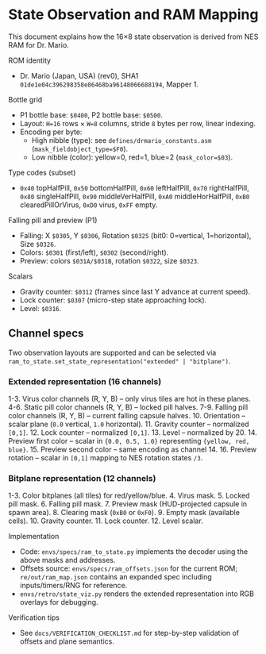 # State Observation and RAM Mapping

This document explains how the 16×8 state observation is derived from NES RAM for Dr. Mario.

ROM identity
- Dr. Mario (Japan, USA) (rev0), SHA1 `01de1e04c396298358e86468ba96148066688194`, Mapper 1.

Bottle grid
- P1 bottle base: `$0400`, P2 bottle base: `$0500`.
- Layout: `H=16` rows × `W=8` columns, stride `8` bytes per row, linear indexing.
- Encoding per byte:
  - High nibble (type): see `defines/drmario_constants.asm` (`mask_fieldobject_type=$F0`).
  - Low nibble (color): yellow=0, red=1, blue=2 (`mask_color=$03`).

Type codes (subset)
- `0x40` topHalfPill, `0x50` bottomHalfPill, `0x60` leftHalfPill, `0x70` rightHalfPill,
  `0x80` singleHalfPill, `0x90` middleVerHalfPill, `0xA0` middleHorHalfPill,
  `0xB0` clearedPillOrVirus, `0xD0` virus, `0xFF` empty.

Falling pill and preview (P1)
- Falling: X `$0305`, Y `$0306`, Rotation `$0325` (bit0: 0=vertical, 1=horizontal), Size `$0326`.
- Colors: `$0301` (first/left), `$0302` (second/right).
- Preview: colors `$031A/$031B`, rotation `$0322`, size `$0323`.

Scalars
- Gravity counter: `$0312` (frames since last Y advance at current speed).
- Lock counter: `$0307` (micro-step state approaching lock).
- Level: `$0316`.

## Channel specs

Two observation layouts are supported and can be selected via `ram_to_state.set_state_representation("extended" | "bitplane")`.

### Extended representation (16 channels)
1-3. Virus color channels (R, Y, B) – only virus tiles are hot in these planes.
4-6. Static pill color channels (R, Y, B) – locked pill halves.
7-9. Falling pill color channels (R, Y, B) – current falling capsule halves.
10. Orientation – scalar plane (`0.0` vertical, `1.0` horizontal).
11. Gravity counter – normalized `[0,1]`.
12. Lock counter – normalized `[0,1]`.
13. Level – normalized by 20.
14. Preview first color – scalar in `{0.0, 0.5, 1.0}` representing `{yellow, red, blue}`.
15. Preview second color – same encoding as channel 14.
16. Preview rotation – scalar in `[0,1]` mapping to NES rotation states `/3`.

### Bitplane representation (12 channels)
1-3. Color bitplanes (all tiles) for red/yellow/blue.
4. Virus mask.
5. Locked pill mask.
6. Falling pill mask.
7. Preview mask (HUD-projected capsule in spawn area).
8. Clearing mask (`0xB0` or `0xF0`).
9. Empty mask (available cells).
10. Gravity counter.
11. Lock counter.
12. Level scalar.

Implementation
- Code: `envs/specs/ram_to_state.py` implements the decoder using the above masks and addresses.
- Offsets source: `envs/specs/ram_offsets.json` for the current ROM; `re/out/ram_map.json` contains an expanded spec including inputs/timers/RNG for reference.
- `envs/retro/state_viz.py` renders the extended representation into RGB overlays for debugging.

Verification tips
- See `docs/VERIFICATION_CHECKLIST.md` for step-by-step validation of offsets and plane semantics.
